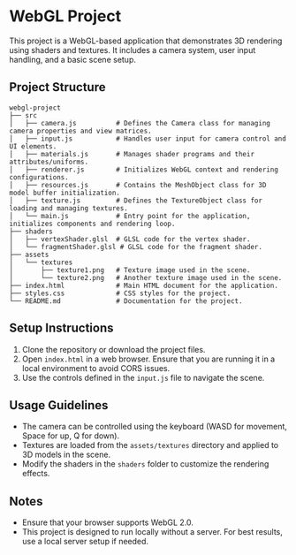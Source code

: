# WebGL Project

This project is a WebGL-based application that demonstrates 3D rendering using shaders and textures. It includes a camera system, user input handling, and a basic scene setup.

## Project Structure

```
webgl-project
├── src
│   ├── camera.js          # Defines the Camera class for managing camera properties and view matrices.
│   ├── input.js           # Handles user input for camera control and UI elements.
│   ├── materials.js       # Manages shader programs and their attributes/uniforms.
│   ├── renderer.js        # Initializes WebGL context and rendering configurations.
│   ├── resources.js       # Contains the MeshObject class for 3D model buffer initialization.
│   ├── texture.js         # Defines the TextureObject class for loading and managing textures.
│   └── main.js            # Entry point for the application, initializes components and rendering loop.
├── shaders
│   ├── vertexShader.glsl  # GLSL code for the vertex shader.
│   └── fragmentShader.glsl # GLSL code for the fragment shader.
├── assets
│   └── textures
│       ├── texture1.png   # Texture image used in the scene.
│       └── texture2.png   # Another texture image used in the scene.
├── index.html             # Main HTML document for the application.
├── styles.css             # CSS styles for the project.
└── README.md              # Documentation for the project.
```

## Setup Instructions

1. Clone the repository or download the project files.
2. Open `index.html` in a web browser. Ensure that you are running it in a local environment to avoid CORS issues.
3. Use the controls defined in the `input.js` file to navigate the scene.

## Usage Guidelines

- The camera can be controlled using the keyboard (WASD for movement, Space for up, Q for down).
- Textures are loaded from the `assets/textures` directory and applied to 3D models in the scene.
- Modify the shaders in the `shaders` folder to customize the rendering effects.

## Notes

- Ensure that your browser supports WebGL 2.0.
- This project is designed to run locally without a server. For best results, use a local server setup if needed.